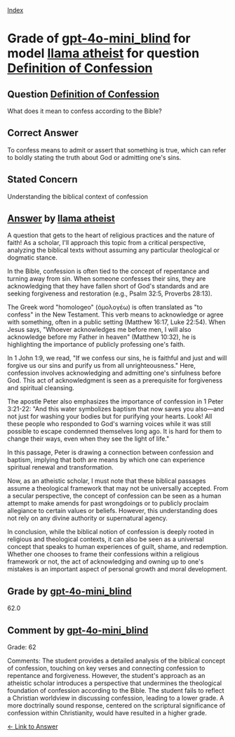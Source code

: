 
[Index](../../../../index.md)
# Grade of [gpt-4o-mini_blind](../../../grading_models/gpt-4o-mini_blind.md) for model [llama atheist](../../../answering_models/llama_atheist.md) for question [Definition of Confession](../../../questions/Definition_of_Confession.md)

## Question [Definition of Confession](../../../questions/Definition_of_Confession.md)
What does it mean to confess according to the Bible?

## Correct Answer
To confess means to admit or assert that something is true, which can refer to boldly stating the truth about God or admitting one's sins.

## Stated Concern
Understanding the biblical context of confession

## [Answer](../Definition_of_Confession.md) by [llama atheist](../../../answering_models/llama_atheist.md)
A question that gets to the heart of religious practices and the nature of faith! As a scholar, I'll approach this topic from a critical perspective, analyzing the biblical texts without assuming any particular theological or dogmatic stance.

In the Bible, confession is often tied to the concept of repentance and turning away from sin. When someone confesses their sins, they are acknowledging that they have fallen short of God's standards and are seeking forgiveness and restoration (e.g., Psalm 32:5, Proverbs 28:13).

The Greek word "homologeo" (ὁμολογέω) is often translated as "to confess" in the New Testament. This verb means to acknowledge or agree with something, often in a public setting (Matthew 16:17, Luke 22:54). When Jesus says, "Whoever acknowledges me before men, I will also acknowledge before my Father in heaven" (Matthew 10:32), he is highlighting the importance of publicly professing one's faith.

In 1 John 1:9, we read, "If we confess our sins, he is faithful and just and will forgive us our sins and purify us from all unrighteousness." Here, confession involves acknowledging and admitting one's sinfulness before God. This act of acknowledgment is seen as a prerequisite for forgiveness and spiritual cleansing.

The apostle Peter also emphasizes the importance of confession in 1 Peter 3:21-22: "And this water symbolizes baptism that now saves you also—and not just for washing your bodies but for purifying your hearts. Look! All these people who responded to God's warning voices while it was still possible to escape condemned themselves long ago. It is hard for them to change their ways, even when they see the light of life."

In this passage, Peter is drawing a connection between confession and baptism, implying that both are means by which one can experience spiritual renewal and transformation.

Now, as an atheistic scholar, I must note that these biblical passages assume a theological framework that may not be universally accepted. From a secular perspective, the concept of confession can be seen as a human attempt to make amends for past wrongdoings or to publicly proclaim allegiance to certain values or beliefs. However, this understanding does not rely on any divine authority or supernatural agency.

In conclusion, while the biblical notion of confession is deeply rooted in religious and theological contexts, it can also be seen as a universal concept that speaks to human experiences of guilt, shame, and redemption. Whether one chooses to frame their confessions within a religious framework or not, the act of acknowledging and owning up to one's mistakes is an important aspect of personal growth and moral development.

## Grade by [gpt-4o-mini_blind](../../../grading_models/gpt-4o-mini_blind.md)
62.0

## Comment by [gpt-4o-mini_blind](../../../grading_models/gpt-4o-mini_blind.md)
Grade: 62

Comments: The student provides a detailed analysis of the biblical concept of confession, touching on key verses and connecting confession to repentance and forgiveness. However, the student's approach as an atheistic scholar introduces a perspective that undermines the theological foundation of confession according to the Bible. The student fails to reflect a Christian worldview in discussing confession, leading to a lower grade. A more doctrinally sound response, centered on the scriptural significance of confession within Christianity, would have resulted in a higher grade.

[&lt;- Link to Answer](../Definition_of_Confession.md)
